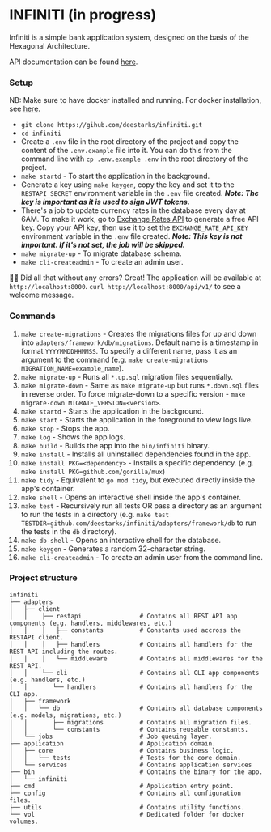 # INFINITI (in progress)

Infiniti is a simple bank application system, designed on the basis of the Hexagonal Architecture.

API documentation can be found [here](https://documenter.getpostman.com/view/14444131/UVyswvHJ).

### Setup

NB: Make sure to have docker installed and running. For docker installation, see [here](https://docs.docker.com/get-docker/).

- `git clone https://gihub.com/deestarks/infiniti.git`
- `cd infiniti`
- Create a `.env` file in the root directory of the project and copy the content of the `.env.example` file into it. You can do this from the command line with `cp .env.example .env` in the root directory of the project.
- `make startd` - To start the application in the background.
- Generate a key using `make keygen`, copy the key and set it to the `RESTAPI_SECRET` environment variable in the `.env` file created. ***Note: The key is important as it is used to sign JWT tokens.***
- There's a job to update currency rates in the database every day at 6AM. To make it work, go to [Exchange Rates API](https://www.exchangerate-api.com/) to generate a free API key. Copy your API key, then use it to set the `EXCHANGE_RATE_API_KEY` environment variable in the `.env` file created. ***Note: This key is not important. If it's not set, the job will be skipped.***
- `make migrate-up` - To migrate database schema.
- `make cli-createadmin` - To create an admin user.

🚀🚀 Did all that without any errors? Great! The application will be available at `http://localhost:8000`. `curl http://localhost:8000/api/v1/` to see a welcome message.


### Commands
1. `make create-migrations` - Creates the migrations files for up and down into `adapters/framework/db/migrations`. Default name is a timestamp in format `YYYYMMDDHHMMSS`. To specify a different name, pass it as an argument to the command (e.g. `make create-migrations MIGRATION_NAME=example_name`).
2. `make migrate-up` - Runs all `*.up.sql` migration files sequentially.
3. `make migrate-down` - Same as `make migrate-up` but runs `*.down.sql` files in reverse order. To force migrate-down to a specific version - `make migrate-down MIGRATE_VERSION=<version>`.
4. `make startd` - Starts the application in the background.
5. `make start` - Starts the application in the foreground to view logs live.
6. `make stop` - Stops the app.
7. `make log` - Shows the app logs.
8. `make build` - Builds the app into the `bin/infiniti` binary.
9. `make install` - Installs all uninstalled dependencies found in the app.
10. `make install PKG=<dependency>` - Installs a specific dependency. (e.g. `make install PKG=github.com/gorilla/mux`)
11. `make tidy` - Equivalent to `go mod tidy`, but executed directly inside the app's container.
12. `make shell` - Opens an interactive shell inside the app's container.
13. `make test` - Recursively run all tests OR pass a directory as an argument to run the tests in a directory (e.g. `make test TESTDIR=github.com/deestarks/infiniti/adapters/framework/db` to run the tests in the `db` directory).
14. `make db-shell` - Opens an interactive shell for the database.
15. `make keygen` - Generates a random 32-character string.
16. `make cli-createadmin` - To create an admin user from the command line.


### Project structure
```
infiniti
├── adapters
│   ├── client
│   │    ├── restapi                # Contains all REST API app components (e.g. handlers, middlewares, etc.)
│   │    │   ├── constants          # Constants used accross the RESTAPI client.
│   │    │   ├── handlers           # Contains all handlers for the REST API including the routes.
│   │    │   └── middleware         # Contains all middlewares for the REST API.
│   │    └── cli                    # Contains all CLI app components (e.g. handlers, etc.)
│   │       └── handlers            # Contains all handlers for the CLI app.
│   ├── framework
│   │   └── db                      # Contains all database components (e.g. models, migrations, etc.)
│   │       ├── migrations          # Contains all migration files.
│   │       └── constants           # Contains reusable constants.
│   └── jobs                        # Job queuing layer.
├── application                     # Application domain.
│   ├── core                        # Contains business logic.
│   │   └── tests                   # Tests for the core domain.
│   └── services                    # Contains application services
├── bin                             # Contains the binary for the app.
│   └── infiniti
├── cmd                             # Application entry point.
├── config                          # Contains all configuration files.
├── utils                           # Contains utility functions.
└── vol                             # Dedicated folder for docker volumes.
```